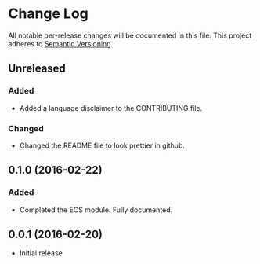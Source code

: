 # Change Log

All notable per-release changes will be documented in this file. This project
adheres to [Semantic Versioning][sv].

[sv]: http://semver.org/

## Unreleased
### Added
* Added a language disclaimer to the CONTRIBUTING file.
### Changed
* Changed the README file to look prettier in github.

## 0.1.0 (2016-02-22)
### Added
* Completed the ECS module. Fully documented.

## 0.0.1 (2016-02-20)
* Initial release
